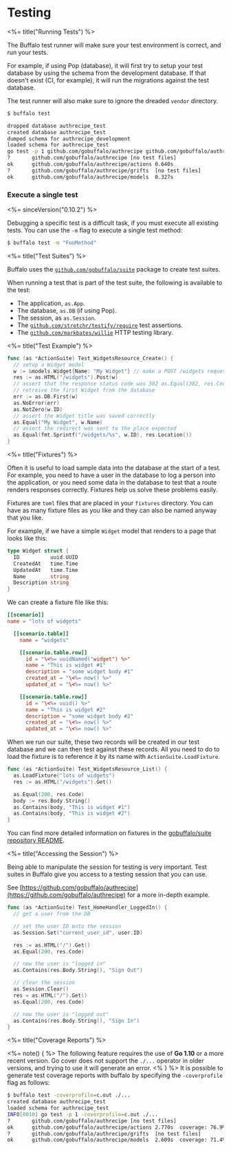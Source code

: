 # Testing

<%= title("Running Tests") %>

The Buffalo test runner will make sure your test environment is correct, and run your tests.

For example, if using Pop (database), it will first try to setup your test database by using the schema from the development database. If that doesn't exist (CI, for example), it will run the migrations against the test database.

The test runner will also make sure to ignore the dreaded `vendor` directory.

```bash
$ buffalo test

dropped database authrecipe_test
created database authrecipe_test
dumped schema for authrecipe_development
loaded schema for authrecipe_test
go test -p 1 github.com/gobuffalo/authrecipe github.com/gobuffalo/authrecipe/actions github.com/gobuffalo/authrecipe/grifts github.com/gobuffalo/authrecipe/models
?   	github.com/gobuffalo/authrecipe	[no test files]
ok  	github.com/gobuffalo/authrecipe/actions	0.640s
?   	github.com/gobuffalo/authrecipe/grifts	[no test files]
ok  	github.com/gobuffalo/authrecipe/models	0.327s
```

### Execute a single test
<%= sinceVersion("0.10.2") %>

Debugging a specific test is a difficult task, if you must execute all existing tests. You can use the `-m` flag to execute a single test method:

```bash
$ buffalo test -m "FooMethod"
```

<%= title("Test Suites") %>

Buffalo uses the [`github.com/gobuffalo/suite`](https://github.com/gobuffalo/suite) package to create test suites.

When running a test that is part of the test suite, the following is available to
the test:

* The application, `as.App`.
* The database, `as.DB` (if using Pop).
* The session, as `as.Session`.
* The [`github.com/stretchr/testify/require`](https://github.com/stretchr/testify) test assertions.
* The [`github.com/markbates/willie`](https://github.com/markbates/willie) HTTP testing library.

<%= title("Test Example") %>

```go
func (as *ActionSuite) Test_WidgetsResource_Create() {
  // setup a Widget model
  w := &models.Widget{Name: "My Widget"} // make a POST /widgets request
  res := as.HTML("/widgets").Post(w)
  // assert that the response status code was 302 as.Equal(302, res.Code)
  // retreive the first Widget from the database
  err := as.DB.First(w)
  as.NoError(err)
  as.NotZero(w.ID)
  // assert the Widget title was saved correctly
  as.Equal("My Widget", w.Name)
  // assert the redirect was sent to the place expected
  as.Equal(fmt.Sprintf("/widgets/%s", w.ID), res.Location())
}
```

<%= title("Fixtures") %>

Often it is useful to load sample data into the database at the start of a test. For example, you need to have a user in the database to log a person into the application, or you need some data in the database to test that a route renders responses correctly. Fixtures help us solve these problems easily.

Fixtures are `toml` files that are placed in your `fixtures` directory. You can have as many fixture files as you like and they can also be named anyway that you like.

For example, if we have a simple `Widget` model that renders to a page that looks like this:

```go
type Widget struct {
  ID          uuid.UUID
  CreatedAt   time.Time
  UpdatedAt   time.Time
  Name        string
  Description string
}
```

We can create a fixture file like this:

```toml
[[scenario]]
name = "lots of widgets"

  [[scenario.table]]
    name = "widgets"

    [[scenario.table.row]]
      id = "\<%= uuidNamed("widget") %>"
      name = "This is widget #1"
      description = "some widget body #1"
      created_at = "\<%= now() %>"
      updated_at = "\<%= now() %>"

    [[scenario.table.row]]
      id = "\<%= uuid() %>"
      name = "This is widget #2"
      description = "some widget body #2"
      created_at = "\<%= now() %>"
      updated_at = "\<%= now() %>"
```

When we run our suite, these two records will be created in our test database and we can then test against these records. 
All you need to do to load the fixture is to reference it by its name with `ActionSuite.LoadFixture`.

```go
func (as *ActionSuite) Test_WidgetsResource_List() {
  as.LoadFixture("lots of widgets")
  res := as.HTML("/widgets").Get()

  as.Equal(200, res.Code)
  body := res.Body.String()
  as.Contains(body, "This is widget #1")
  as.Contains(body, "This is widget #2")
}
```

You can find more detailed information on fixtures in the [gobuffalo/suite repository README](https://github.com/gobuffalo/suite#fixtures-test-data).

<%= title("Accessing the Session") %>

Being able to manipulate the session for testing is very important. Test suites in Buffalo give you access to a testing session that you can use.

See [https://github.com/gobuffalo/authrecipe](https://github.com/gobuffalo/authrecipe) for a more in-depth example.

```go
func (as *ActionSuite) Test_HomeHandler_LoggedIn() {
  // get a user from the DB

  // set the user ID onto the session
  as.Session.Set("current_user_id", user.ID)

  res := as.HTML("/").Get()
  as.Equal(200, res.Code)

  // now the user is "logged in"
  as.Contains(res.Body.String(), "Sign Out")

  // clear the session
  as.Session.Clear()
  res = as.HTML("/").Get()
  as.Equal(200, res.Code)

  // now the user is "logged out"
  as.Contains(res.Body.String(), "Sign In")
}
```

<%= title("Coverage Reports") %>

<%= note() { %>
The following feature requires the use of **Go 1.10** or a more recent version.
Go cover does not support the `./...` operator in older versions, and trying to use it will generate an error.
<% } %>
It is possible to generate test coverage reports with buffalo by specifying the `-coverprofile` flag as follows:

```bash
$ buffalo test -coverprofile=c.out ./...
created database authrecipe_test
loaded schema for authrecipe_test
INFO[0010] go test -p 1 -coverprofile=c.out ./...
?       github.com/gobuffalo/authrecipe [no test files]
ok      github.com/gobuffalo/authrecipe/actions 2.770s  coverage: 76.9% of statements
?       github.com/gobuffalo/authrecipe/grifts  [no test files]
ok      github.com/gobuffalo/authrecipe/models  2.609s  coverage: 71.4% of statements

```
